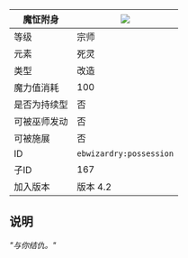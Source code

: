 | 魔怔附身 |![](https://github.com/Electroblob77/Wizardry/blob/1.12.2/src/main/resources/assets/ebwizardry/textures/spells/possession.png)|
|---|---|
| 等级 | 宗师 |
| 元素 | 死灵 |
| 类型 | 改造 |
| 魔力值消耗 | 100 |
| 是否为持续型 | 否 |
| 可被巫师发动 | 否 |
| 可被施展 | 否 |
| ID | `ebwizardry:possession` |
| 子ID | 167 |
| 加入版本 | 版本 4.2 |
## 说明
_"与你结仇。"_
